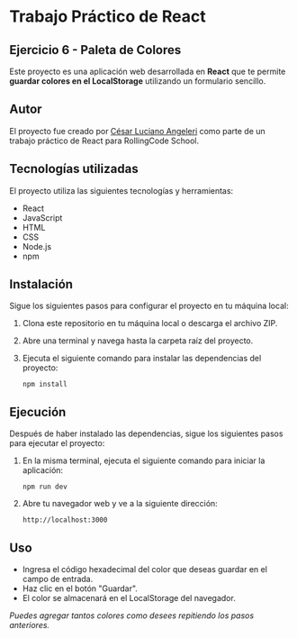 # Trabajo Práctico de React
## Ejercicio 6 - Paleta de Colores

Este proyecto es una aplicación web desarrollada en **React** que te permite **guardar colores en el LocalStorage** utilizando un formulario sencillo.

## Autor

El proyecto fue creado por [César Luciano Angeleri](https://www.linkedin.com/in/cesar-luciano-angeleri/) como parte de un trabajo práctico de React para RollingCode School.

## Tecnologías utilizadas

El proyecto utiliza las siguientes tecnologías y herramientas:

- React
- JavaScript
- HTML
- CSS
- Node.js
- npm

## Instalación

Sigue los siguientes pasos para configurar el proyecto en tu máquina local:

1. Clona este repositorio en tu máquina local o descarga el archivo ZIP.
2. Abre una terminal y navega hasta la carpeta raíz del proyecto.
3. Ejecuta el siguiente comando para instalar las dependencias del proyecto:

    ``` npm install ```
## Ejecución
Después de haber instalado las dependencias, sigue los siguientes pasos para ejecutar el proyecto:

1. En la misma terminal, ejecuta el siguiente comando para iniciar la aplicación:

    ```npm run dev```

2. Abre tu navegador web y ve a la siguiente dirección:

    ```http://localhost:3000```
## Uso
* Ingresa el código hexadecimal del color que deseas guardar en el campo de entrada.
* Haz clic en el botón "Guardar".
* El color se almacenará en el LocalStorage del navegador.

*Puedes agregar tantos colores como desees repitiendo los pasos anteriores.*
